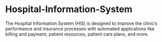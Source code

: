 # Hospital-Information-System
The Hospital Information System (HIS) is designed to improve the clinic’s performance and insurance processes with automated applications like billing and payment, patient resources, patient care plans, and more.
